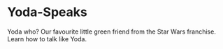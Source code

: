 # Yoda-Speaks
Yoda who? Our favourite little green friend from the Star Wars franchise. Learn how to talk like Yoda.
